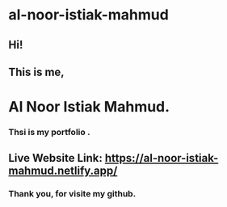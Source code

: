 # al-noor-istiak-mahmud

## Hi!
## This is me,
# Al Noor Istiak Mahmud.
### Thsi is my portfolio .


## Live Website Link: https://al-noor-istiak-mahmud.netlify.app/


### Thank you, for visite my github. 
